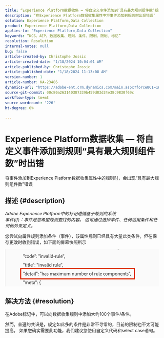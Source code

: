 ```yaml
---
title: “Experience Platform数据收集 — 将自定义事件添加到‘具有最大规则组件数’规则时出错”
description: “在Experience Platform数据收集属性中将事件添加到规则时出现错误”
solution: Experience Platform,Data Collection
product: Experience Platform,Data Collection
applies-to: "Experience Platform,Data Collection"
keywords: “KCS、AEP、数据收集、规则、条件、限制、限制、标记”
resolution: Resolution
internal-notes: null
bug: false
article-created-by: Christophe Jossic
article-created-date: "1/18/2024 10:04:01 AM"
article-published-by: Christophe Jossic
article-published-date: "1/18/2024 11:13:08 AM"
version-number: 1
article-number: KA-23486
dynamics-url: "https://adobe-ent.crm.dynamics.com/main.aspx?forceUCI=1&pagetype=entityrecord&etn=knowledgearticle&id=24ca8be2-e8b5-ee11-a569-6045bd006704"
source-git-commit: 00c80a263140387339b459d03d24e38c9830f69c
workflow-type: tm+mt
source-wordcount: '226'
ht-degree: 0%

---
```


# Experience Platform数据收集 — 将自定义事件添加到规则“具有最大规则组件数”时出错


将事件添加到Experience Platform数据收集属性中的规则时，会出现“具有最大规则组件数”错误

## 描述 {#description}


*Adobe Experience Platform中的标记遵循基于规则的系统
<br>事件(If)：事件是您希望规则查找的内容。 这可通过选择事件、任何适用条件和任何例外来定义。*

您尝试向属性规则添加条件（事件），该属性规则已经具有大量此类条件，但在保存更改时收到错误，如下面的屏幕快照所示



![](assets/___b44cc885-f2b5-ee11-a569-6045bd006704___.png)


## 解决方法 {#resolution}


在Adobe标记中，可以向数据收集规则中添加大约100个事件/条件。

然而，普遍的共识是，规定如此多的条件是非常不寻常的，目前的限制也不太可能提高。 如果您确实需要此功能，我们建议您使用自定义代码和select case语句。
